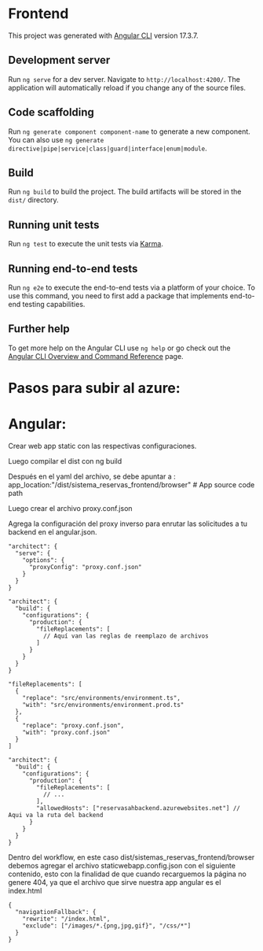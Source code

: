 # Frontend

This project was generated with [Angular CLI](https://github.com/angular/angular-cli) version 17.3.7.

## Development server

Run `ng serve` for a dev server. Navigate to `http://localhost:4200/`. The application will automatically reload if you change any of the source files.

## Code scaffolding

Run `ng generate component component-name` to generate a new component. You can also use `ng generate directive|pipe|service|class|guard|interface|enum|module`.

## Build

Run `ng build` to build the project. The build artifacts will be stored in the `dist/` directory.

## Running unit tests

Run `ng test` to execute the unit tests via [Karma](https://karma-runner.github.io).

## Running end-to-end tests

Run `ng e2e` to execute the end-to-end tests via a platform of your choice. To use this command, you need to first add a package that implements end-to-end testing capabilities.

## Further help

To get more help on the Angular CLI use `ng help` or go check out the [Angular CLI Overview and Command Reference](https://angular.io/cli) page.


# Pasos para subir al azure:

# Angular:

Crear web app static con las respectivas configuraciones.

Luego compilar el dist con ng build

Después en el yaml del archivo, se debe apuntar a : app_location:"/dist/sistema_reservas_frontend/browser" # App source code path

Luego crear el archivo proxy.conf.json

Agrega la configuración del proxy inverso para enrutar las solicitudes a tu backend en el angular.json.

```
"architect": {
  "serve": {
    "options": {
      "proxyConfig": "proxy.conf.json"
    }
  }
}
```
```
"architect": {
  "build": {
    "configurations": {
      "production": {
        "fileReplacements": [
          // Aquí van las reglas de reemplazo de archivos
        ]
      }
    }
  }
}
```
```
"fileReplacements": [
  {
    "replace": "src/environments/environment.ts",
    "with": "src/environments/environment.prod.ts"
  },
  {
    "replace": "proxy.conf.json",
    "with": "proxy.conf.json"
  }
]
```
```
"architect": {
  "build": {
    "configurations": {
      "production": {
        "fileReplacements": [
          // ...
        ],
        "allowedHosts": ["reservasahbackend.azurewebsites.net"] // Aqui va la ruta del backend
      }
    }
  }
}
```

Dentro del workflow, en este caso dist/sistemas_reservas_frontend/browser
debemos agregar el archivo staticwebapp.config.json con el siguiente contenido, 
esto con la finalidad de que cuando recarguemos la página no genere 404, ya que el archivo
que sirve nuestra app angular es el index.html

````
{
  "navigationFallback": {
    "rewrite": "/index.html",
    "exclude": ["/images/*.{png,jpg,gif}", "/css/*"]
  }
}
````
